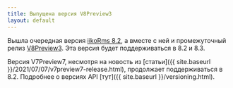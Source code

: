 ```yaml
---
title: Выпущена версия V8Preview3
layout: default
---
```


Вышла очередная версия [iikoRms 8.2](https://ru.iiko.help/articles/#!releasenotes/2022-autumn), а вместе с ней и промежуточный релиз [V8Preview3](https://www.nuget.org/packages/Resto.Front.Api.V8Preview3/8.2.6000-alpha). Эта версия будет поддерживаться в 8.2 и 8.3.

Версия V7Preview7, несмотря на новость из [статьи]({{ site.baseurl }}/2021/07/07/v7preview7-release.html), продолжает поддерживаться в 8.2. Подробнее о версиях API [тут]({{ site.baseurl }}/versioning.html).